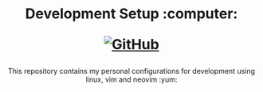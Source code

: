 <h1 align="center">
<p>Development Setup :computer:</p>
<p align="center">
<a href="https://github.com/usimarit/development/blob/master/LICENSE">
    <img alt="GitHub" src="https://img.shields.io/github/license/usimarit/development?style=for-the-badge">
</a>
</p>
</h1>

<p align="center">
This repository contains my personal configurations for development using linux, vim and neovim :yum:
</p>

